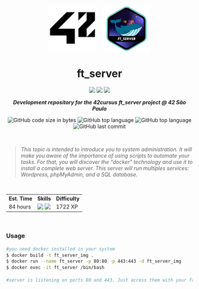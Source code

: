 <p align="center">
	<img width="130px;" src="https://raw.githubusercontent.com/iwillenshofer/resources/main/images/42_logo_black.svg" align="center" alt="42" />&nbsp;&nbsp;&nbsp;
	<img width="130px" src="https://raw.githubusercontent.com/iwillenshofer/resources/main/achievements/ft_server.png" align="center" alt="ft_server" />
	<h1 align="center">ft_server</h1>
</p>
<p align="center">
	<img src="https://img.shields.io/badge/Success-100/100_✓-gray.svg?colorA=61c265&colorB=4CAF50&style=for-the-badge">
	<img src="https://img.shields.io/badge/Linux-FCC624?style=for-the-badge&logo=linux&logoColor=black">
	<img src="https://img.shields.io/badge/mac%20os-000000?style=for-the-badge&logo=apple&logoColor=white">
</p>

<p align="center">
	<b><i>Development repository for the 42cursus ft_server project @ 42 São Paulo</i></b><br>
</p>

<p align="center">
	<img alt="GitHub code size in bytes" src="https://img.shields.io/github/languages/code-size/iwillenshofer/ft_server?color=blueviolet" />
	<img alt="GitHub top language" src="https://img.shields.io/github/languages/top/iwillenshofer/ft_server?color=blue" />
	<img alt="GitHub top language" src="https://img.shields.io/github/commit-activity/t/iwillenshofer/ft_server?color=brightgreen" />
	<img alt="GitHub last commit" src="https://img.shields.io/github/last-commit/iwillenshofer/ft_server?color=brightgreen" />
</p>
<br>

> _This topic is intended to introduce you to system administration. It will make you aware of the importance of using scripts to automate your tasks. For that, you will discover the "docker" technology and use it to install a complete web server. This server will run multiples services: Wordpress, phpMyAdmin, and a SQL database._



<br>

<p align="center">
	<table>
		<tr>
			<td><b>Est. Time</b></td>
			<td><b>Skills</b></td>
			<td><b>Difficulty</b></td>
		</tr>
		<tr>
			<td valign="top">84 hours</td>
			<td valign="top">
<img src="https://img.shields.io/badge/Network & system administration-555">
<img src="https://img.shields.io/badge/Rigor-555">
			</td>
			<td valign="top"> 1722 XP</td>
		</tr>
	</table>
</p>

<br>

### Usage
```bash
#you need docker installed in your system
$ docker build -t ft_server_img .
$ docker run --name ft_server -p 80:80 -p 443:443 -d ft_server_img
$ docker exec -it ft_server /bin/bash

#server is listening on ports 80 and 443. Just access them with your favorite browser.
```
